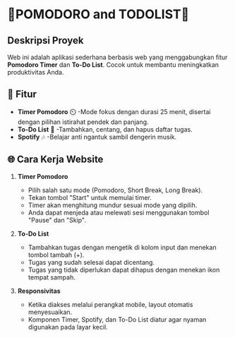 # 🎀POMODORO and TODOLIST🎀
## Deskripsi Proyek
Web ini adalah aplikasi sederhana berbasis web yang menggabungkan fitur **Pomodoro Timer** dan **To-Do List**. Cocok untuk membantu meningkatkan produktivitas Anda.

## 🫧 Fitur 
- **Timer Pomodoro** ⏲️
   -Mode fokus dengan durasi 25 menit, disertai dengan pilihan istirahat pendek dan panjang.
- **To-Do List** 📝
  -Tambahkan, centang, dan hapus daftar tugas. 
- **Spotify** 🎶
  -Belajar anti ngantuk sambil dengerin musik. 

## 🌐 Cara Kerja Website
1. **Timer Pomodoro**
   - Pilih salah satu mode (Pomodoro, Short Break, Long Break).
   - Tekan tombol "Start" untuk memulai timer.
   - Timer akan menghitung mundur sesuai mode yang dipilih.
   - Anda dapat menjeda atau melewati sesi menggunakan tombol "Pause" dan "Skip".

2. **To-Do List**
   - Tambahkan tugas dengan mengetik di kolom input dan menekan tombol tambah (+).
   - Tugas yang sudah selesai dapat dicentang.
   - Tugas yang tidak diperlukan dapat dihapus dengan menekan ikon tempat sampah.

3. **Responsivitas**
   - Ketika diakses melalui perangkat mobile, layout otomatis menyesuaikan.
   - Komponen Timer, Spotify, dan To-Do List diatur agar nyaman digunakan pada layar kecil.
















